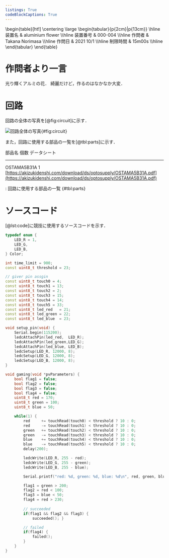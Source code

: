```yaml
---
listings: True
codeBlockCaptions: True
---
```


\begin{table}[ht!]
    \centering
    \large
    \begin{tabular}{p{2cm}|p{13cm}} \hline
        装置名          & aluminium flower \\\hline
        装置番号        & 000-004           \\\hline
        作問者          & Takana Norimasa   \\\hline
        作問日          & 2021 10/1         \\\hline
        制限時間        & 15m00s            \\\hline
    \end{tabular}
\end{table}

# 作問者より一言
光り輝くアルミの花．
綺麗だけど，作るのはなかなか大変．

# 回路
回路の全体の写真を[@fig:circuit]に示す．

![回路全体の写真](./circuit_004.jpg){#fig:circuit}

また，回路に使用する部品の一覧を[@tbl:parts]に示す．

部品名          個数        データシート
------          ------      ------------
OSTAMA5B31A     1           [https://akizukidenshi.com/download/ds/optosupply/OSTAMA5B31A.pdf](https://akizukidenshi.com/download/ds/optosupply/OSTAMA5B31A.pdf)

: 回路に使用する部品の一覧 {#tbl:parts}

# ソースコード
[@lst:code]に競技に使用するソースコードを示す．
```{.cpp #lst:code caption="競技に使用するソースコード" title="timer.ino"}
typedef enum {
    LED_R = 1,
    LED_G,
    LED_B,
} Color;

int time_limit = 900;
const uint8_t threshold = 23;

// giver pin assgin
const uint8_t touch0 = 4;
const uint8_t touch1 = 13;
const uint8_t touch2 = 2;
const uint8_t touch3 = 15;
const uint8_t touch4 = 14;
const uint8_t touch5 = 33;
const uint8_t led_red   = 21;
const uint8_t led_green = 22;
const uint8_t led_blue  = 23;

void setup_pin(void) {
    Serial.begin(115200);
    ledcAttachPin(led_red,  LED_R);
    ledcAttachPin(led_green,LED_G);
    ledcAttachPin(led_blue, LED_B);
    ledcSetup(LED_R, 12000, 8);
    ledcSetup(LED_G, 12000, 8);
    ledcSetup(LED_B, 12000, 8);
}

void gaming(void *pvParameters) {
    bool flag1 = false;
    bool flag2 = false;
    bool flag3 = false;
    bool flag4 = false;
    uint8_t red = 170;
    uint8_t green = 100;
    uint8_t blue = 50;

	while(1) {
        red     += touchRead(touch0) < threshold ? 10 : 0;
        red     -= touchRead(touch1) < threshold ? 10 : 0;
        green   += touchRead(touch2) < threshold ? 10 : 0;
        green   -= touchRead(touch3) < threshold ? 10 : 0;
        blue    += touchRead(touch4) < threshold ? 10 : 0;
        blue    -= touchRead(touch5) < threshold ? 10 : 0;
        delay(200);

        ledcWrite(LED_R, 255 - red);
        ledcWrite(LED_G, 255 - green);
        ledcWrite(LED_B, 255 - blue);

        Serial.printf("red: %d, green: %d, blue: %d\n", red, green, blue);

        flag1 = green > 200;
        flag2 = red < 100;
        flag3 = blue < 50;
        flag4 = red > 230;
		
		// succeeded
		if(flag1 && flag2 && flag3) {
            succeeded(); }

		// failed
		if(flag4) {
            failed();
		}
	}
}
```
